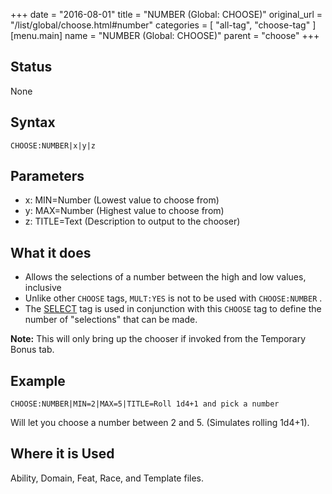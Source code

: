+++
date = "2016-08-01"
title = "NUMBER (Global: CHOOSE)"
original_url = "/list/global/choose.html#number"
categories = [ "all-tag", "choose-tag" ]
[menu.main]
    name = "NUMBER (Global: CHOOSE)"
    parent = "choose"
+++

## Status

None

## Syntax

`CHOOSE:NUMBER|x|y|z`

## Parameters

-   x: MIN=Number (Lowest value to choose from)
-   y: MAX=Number (Highest value to choose from)
-   z: TITLE=Text (Description to output to
    the chooser)



<span id="number"></span>

What it does
------------

-   Allows the selections of a number between the high and low values,
    inclusive
-   Unlike other `CHOOSE` tags, `MULT:YES` is not to be used with
    `CHOOSE:NUMBER` .
-   The [SELECT](/list/global/other/select.html) tag is used in
    conjunction with this `CHOOSE` tag to define the number of
    "selections" that can be made.

**Note:** This will only bring up the chooser if invoked from the
Temporary Bonus tab.

Example
-------

`CHOOSE:NUMBER|MIN=2|MAX=5|TITLE=Roll 1d4+1 and pick a number`

Will let you choose a number between 2 and 5. (Simulates rolling 1d4+1).

Where it is Used
----------------

Ability, Domain, Feat, Race, and Template files.

